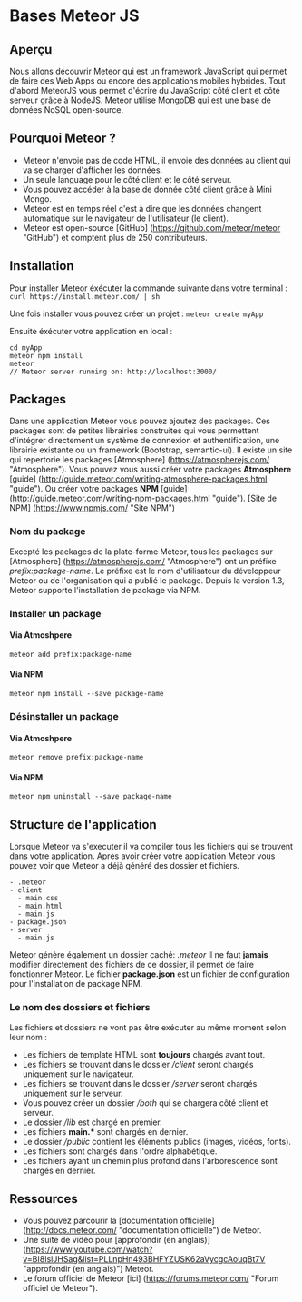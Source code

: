 # Bases Meteor JS

## Aperçu

Nous allons découvrir Meteor qui est un framework JavaScript qui permet de faire des Web Apps ou encore des applications mobiles hybrides.
Tout d'abord MeteorJS vous permet d'écrire du JavaScript côté client et côté serveur grâce à NodeJS.
Meteor utilise MongoDB qui est une base de données NoSQL open-source.


## Pourquoi Meteor ?

* Meteor n'envoie pas de code HTML, il envoie des données au client qui va se charger d'afficher les données.
* Un seule language pour le côté client et le côté serveur.
* Vous pouvez accéder à la base de donnée côté client grâce à Mini Mongo.
* Meteor est en temps réel c'est à dire que les données changent automatique sur le navigateur de l'utilisateur (le client).
* Meteor est open-source [GitHub] (https://github.com/meteor/meteor "GitHub") et comptent plus de 250 contributeurs.

## Installation

Pour installer Meteor éxécuter la commande suivante dans votre terminal :
`curl https://install.meteor.com/ | sh`

Une fois installer vous pouvez créer un projet :
`meteor create myApp`

Ensuite éxécuter votre application en local :
```
cd myApp
meteor npm install
meteor
// Meteor server running on: http://localhost:3000/
```


## Packages

Dans une application Meteor vous pouvez ajoutez des packages.
Ces packages sont de petites librairies construites qui vous permettent d'intégrer directement un système de connexion et authentification, une librairie existante ou un framework (Bootstrap, semantic-ui).
Il existe un site qui repertorie les packages [Atmosphere] (https://atmospherejs.com/ "Atmosphere").
Vous pouvez vous aussi créer votre packages **Atmosphere** [guide] (http://guide.meteor.com/writing-atmosphere-packages.html "guide").
Ou créer votre packages **NPM** [guide] (http://guide.meteor.com/writing-npm-packages.html "guide").
[Site de NPM] (https://www.npmjs.com/ "Site NPM")

### Nom du package
Excepté les packages de la plate-forme Meteor, tous les packages sur [Atmosphere] (https://atmospherejs.com/ "Atmosphere") ont un préfixe *prefix:package-name*.
Le préfixe est le nom d'utilisateur du développeur Meteor ou de l'organisation qui a publié le package.
Depuis la version 1.3, Meteor supporte l'installation de package via NPM.

### Installer un package

#### Via Atmoshpere
`meteor add prefix:package-name`

#### Via NPM
`meteor npm install --save package-name`

### Désinstaller un package

#### Via Atmoshpere
`meteor remove prefix:package-name`

#### Via NPM
`meteor npm uninstall --save package-name`


## Structure de l'application

Lorsque Meteor va s'executer il va compiler tous les fichiers qui se trouvent dans votre application.
Après avoir créer votre application Meteor vous pouvez voir que Meteor a déjà généré des dossier et fichiers.

```
- .meteor
- client
  - main.css
  - main.html
  - main.js
- package.json
- server
  - main.js
```

Meteor génère également un dossier caché: *.meteor*
Il ne faut **jamais** modifier directement des fichiers de ce dossier, il permet de faire fonctionner Meteor.
Le fichier **package.json** est un fichier de configuration pour l'installation de package NPM.

### Le nom des dossiers et fichiers
Les fichiers et dossiers ne vont pas être exécuter au même moment selon leur nom :

* Les fichiers de template HTML sont **toujours** chargés avant tout.
* Les fichiers se trouvant dans le dossier */client* seront chargés uniquement sur le navigateur.
* Les fichiers se trouvant dans le dossier */server* seront chargés uniquement sur le serveur.
* Vous pouvez créer un dossier */both* qui se chargera côté client et serveur.
* Le dossier */lib* est chargé en premier.
* Les fichiers __main.*__ sont chargés en dernier.
* Le dossier */public* contient les éléments publics (images, vidéos, fonts).
* Les fichiers sont chargés dans l'ordre alphabétique.
* Les fichiers ayant un chemin plus profond dans l'arborescence sont chargés en dernier.

## Ressources

* Vous pouvez parcourir la [documentation officielle] (http://docs.meteor.com/ "documentation officielle") de Meteor.
* Une suite de vidéo pour [approfondir (en anglais)] (https://www.youtube.com/watch?v=BI8IslJHSag&list=PLLnpHn493BHFYZUSK62aVycgcAouqBt7V "approfondir (en anglais)") Meteor.
* Le forum officiel de Meteor [ici] (https://forums.meteor.com/ "Forum officiel de Meteor").
